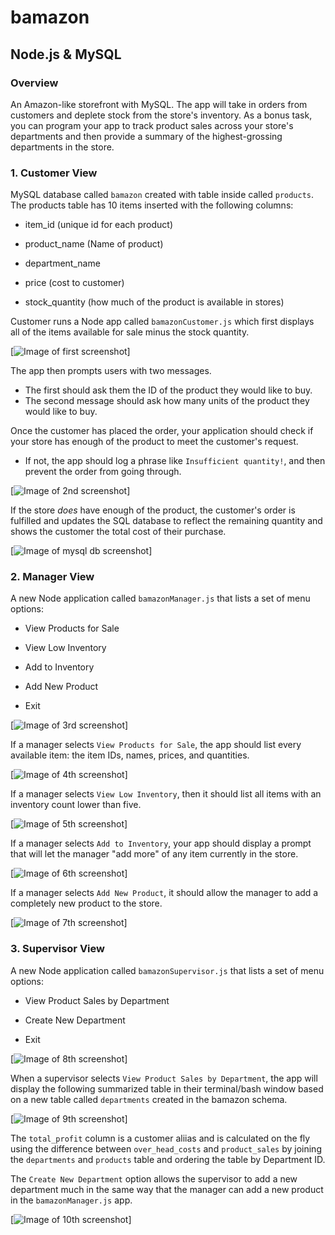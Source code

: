 # bamazon

## Node.js & MySQL

### Overview

An Amazon-like storefront with MySQL. The app will take in orders from customers and deplete stock from the store's inventory. As a bonus task, you can program your app to track product sales across your store's departments and then provide a summary of the highest-grossing departments in the store.

### 1. Customer View

MySQL database called `bamazon` created with table inside called `products`. The products table has 10 items inserted with the following columns:

* item_id (unique id for each product)

* product_name (Name of product)

* department_name

* price (cost to customer)

* stock_quantity (how much of the product is available in stores)

Customer runs a Node app called `bamazonCustomer.js` which first displays all of the items available for sale minus the stock quantity. 

[![Image of first screenshot](https://github.com/krenaldi/bamazon/blob/master/images/bamazon-screenshot1.png)]

The app then prompts users with two messages.

* The first should ask them the ID of the product they would like to buy.
* The second message should ask how many units of the product they would like to buy.

Once the customer has placed the order, your application should check if your store has enough of the product to meet the customer's request.

* If not, the app should log a phrase like `Insufficient quantity!`, and then prevent the order from going through.

[![Image of 2nd screenshot](https://github.com/krenaldi/bamazon/blob/master/images/bamazon-screenshot2.png)]

If the store _does_ have enough of the product, the customer's order is fulfilled and updates the SQL database to reflect the remaining quantity and shows the customer the total cost of their purchase.

[![Image of mysql db screenshot](https://github.com/krenaldi/bamazon/blob/master/images/mysql-screenshot1.png)]

### 2. Manager View

A new Node application called `bamazonManager.js` that lists a set of menu options:

* View Products for Sale

* View Low Inventory

* Add to Inventory

* Add New Product

* Exit

[![Image of 3rd screenshot](https://github.com/krenaldi/bamazon/blob/master/images/bamazon-screenshot3.png)]

If a manager selects `View Products for Sale`, the app should list every available item: the item IDs, names, prices, and quantities.

[![Image of 4th screenshot](https://github.com/krenaldi/bamazon/blob/master/images/bamazon-screenshot4.png)]

If a manager selects `View Low Inventory`, then it should list all items with an inventory count lower than five.

[![Image of 5th screenshot](https://github.com/krenaldi/bamazon/blob/master/images/bamazon-screenshot5.png)]

If a manager selects `Add to Inventory`, your app should display a prompt that will let the manager "add more" of any item currently in the store.

[![Image of 6th screenshot](https://github.com/krenaldi/bamazon/blob/master/images/bamazon-screenshot6.png)]

If a manager selects `Add New Product`, it should allow the manager to add a completely new product to the store.

[![Image of 7th screenshot](https://github.com/krenaldi/bamazon/blob/master/images/bamazon-screenshot7.png)]

### 3. Supervisor View

A new Node application called `bamazonSupervisor.js` that lists a set of menu options:

* View Product Sales by Department

* Create New Department

* Exit

[![Image of 8th screenshot](https://github.com/krenaldi/bamazon/blob/master/images/bamazon-screenshot8.png)]

When a supervisor selects `View Product Sales by Department`, the app will display the following summarized table in their terminal/bash window based on a new table called `departments` created in the bamazon schema.

[![Image of 9th screenshot](https://github.com/krenaldi/bamazon/blob/master/images/bamazon-screenshot9.png)]

The `total_profit` column is a customer aliias and is calculated on the fly using the difference between `over_head_costs` and `product_sales` by joining the `departments` and `products` table and ordering the table by Department ID.

The  `Create New Department` option allows the supervisor to add a new department much in the same way that the manager can add a new product in the `bamazonManager.js` app.

[![Image of 10th screenshot](https://github.com/krenaldi/bamazon/blob/master/images/bamazon-screenshot10.png)]
